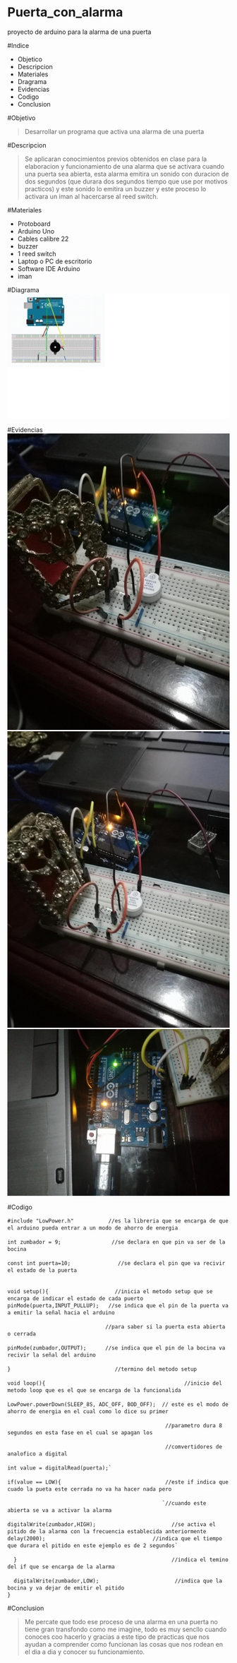 # Puerta_con_alarma
proyecto de arduino para la alarma de una puerta

#Indice
* Objetico
* Descripcion
* Materiales
* Dragrama
* Evidencias
* Codigo
* Conclusion


#Objetivo
>Desarrollar un programa que activa una alarma de una puerta

#Descripcion
>Se aplicaran conocimientos previos obtenidos en clase para la elaboracion y funcionamiento de una alarma
>que se activara cuando una puerta sea abierta, esta alarma emitira un sonido con duracion de dos segundos
>(que durara dos segundos tiempo que use por motivos practicos) y este sonido lo emitira un buzzer y este 
>proceso lo activara un iman al hacercarse al reed switch.

#Materiales
*  Protoboard
*  Arduino Uno
*  Cables calibre 22
*  buzzer
* 1 reed switch
* Laptop o PC de escritorio
* Software IDE Arduino
* iman

#Diagrama
![diagrama](diagrama.png)


#Evidencias
![evidencia](evidencia.jpg)
![evidencia](evidencia2.jpg)
![evidencia](evidencia3.jpg)

#Codigo

    #include "LowPower.h"           //es la libreria que se encarga de que el arduino pueda entrar a un modo de ahorro de energia

    int zumbador = 9;                //se declara en que pin va ser de la bocina 
      
    const int puerta=10;               //se declara el pin que va recivir  el estado de la puerta
        

    void setup(){                     //inicia el metodo setup que se encarga de indicar el estado de cada puerto 
    pinMode(puerta,INPUT_PULLUP);   //se indica que el pin de la puerta va a emitir la señal hacia el arduino
 
                                   //para saber si la puerta esta abierta o cerrada
                                   
    pinMode(zumbador,OUTPUT);      //se indica que el pin de la bocina va recivir la señal del arduino
  
    }                                 //termino del metodo setup

    void loop(){                                            //inicio del metodo loop que es el que se encarga de la funcionalida                                             

    LowPower.powerDown(SLEEP_8S, ADC_OFF, BOD_OFF);  // este es el modo de ahorro de energia en el cual como lo dice su primer

                                                      //parametro dura 8 segundos en esta fase en el cual se apagan los
                                                     
                                                      //comvertidores de analofico a digital
   
    int value = digitalRead(puerta);`
   
    if(value == LOW){                                 //este if indica que cuado la pueta este cerrada no va ha hacer nada pero
   
                                                     `//cuando este abierta se va a activar la alarma

    digitalWrite(zumbador,HIGH);                        //se activa el pitido de la alarma con la frecuencia establecida anteriormente      delay(2000);                                  //indica que el tiempo que durara el pitido en este ejemplo es de 2 segundos`
                                                         
      }                                                 //indica el temino del if que se encarga de la alarma 
     
      digitalWrite(zumbador,LOW);                        //indica que la bocina y va dejar de emitir el pitido
    }

#Conclusion
>Me percate que todo ese proceso de una alarma en una puerta no tiene gran transfondo como me imagine,
>todo es muy sencllo cuando conoces coo hacerlo y gracias a este tipo de practicas que nos ayudan a comprender
>como funcionan las cosas que nos rodean en el dia a dia y conocer su funcionamiento.
